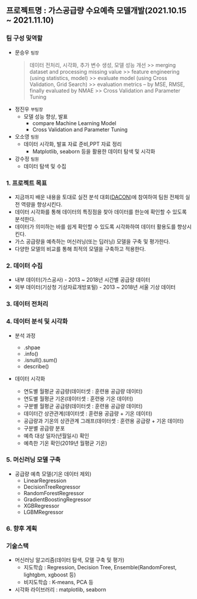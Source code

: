 ## 프로젝트명 : 가스공급량 수요예측 모델개발(2021.10.15 ~ 2021.11.10)

### 팀 구성 및역할
- 문승우 `팀장`
    > 데이터 전처리, 시각화, 추가 변수 생성, 모델 성능 개선
        >> merging dataset and processing missing value
        >> feature engineering (using statistics, model)
        >> evaluate model (using Cross Validation, Grid Search)
        >> evaluation metrics – by MSE, RMSE, finally evaluated by NMAE
        >> Cross Validation and Parameter Tuning
    > 
- 정진우 `부팀장`
    - 모델 성능 향상, 발표
        - compare Machine Learning Model
        - Cross Validation and Parameter Tuning
- 오소영 `팀원`
    - 데이터 시각화, 발표 자료 준비,PPT 자료 정리
        - Matplotlib, seaborn 등을 활용한 데이터 탐색 및 시각화
- 강수정 `팀원`
    - 데이터 탐색 및 수집

### 1. 프로젝트 목표
- 지금까지 배운 내용을 토대로 실전 분석 대회([DACON][dacon])에 참여하여 팀원 전체의 실전 역량을 향상시킨다.
- 데이터 시각화를 통해 데이터의 특징점을 찾아 데이터를 한눈에 확인할 수 있도록 분석한다.
- 데이터가 의미하는 바를 쉽게 확인할 수 있도록 시각화하여 데이터 활용도를 향상시킨다.
- 가스 공급량을 예측하는 머신러닝(또는 딥러닝) 모델을 구축 및 평가한다.
- 다양한 모델의 비교를 통해 최적의 모델을 구축하고 적용한다. 

### 2. 데이터 수집 
* 내부 데이터(가스공사) - 2013 ~ 2018년 시간별 공급량 데이터
* 외부 데이터(기상청 기상자료개방포털) - 2013 ~ 2018년 서울 기상 데이터

### 3. 데이터 전처리
 
### 4. 데이터 분석 및 시각화
* 분석 과정
	* .shpae
	* .info()
	* .isnull().sum()
	* describe()

* 데이터 시각화
	* 연도별 월평균 공급량(데이터셋 : 훈련용 공급량 데이터)
	* 연도별 월평균 기온(데이터셋 : 훈련용 기온 데이터)
	* 구분별 월평균 공급량(데이터셋 : 훈련용 공급량 데이터)
	* 데이터간 상관관계(데이터셋 : 훈련용 공급량 + 기온 데이터)
	* 공급량과 기온의 상관관계 그래프(데이터셋 : 훈련용 공급량 + 기온 데이터)
	* 구분별 공급량 분포
	* 예측 대상 일자(년월일시) 확인
	* 예측한 기온 확인(2019년 월평균 기온)

### 5. 머신러닝 모델 구축
* 공급량 예측 모델(기온 데이터 제외)
	* LinearRegression
	* DecisionTreeRegressor
	* RandomForestRegressor
	* GradientBoostingRegressor
	* XGBRegressor
	* LGBMRegressor

### 6. 향후 계획  
  
### 기술스택
- 머신러닝 알고리즘(데이터 탐색, 모델 구축 및 평가)
	- 지도학습 : Regression, Decision Tree, Ensemble(RandomForest, lightgbm, xgboost 등)
	- 비지도학습 : K-means, PCA 등
- 시각화 라이브러리 : matplotlib, seaborn

[//]: # ()
   [dacon]: https://dacon.io/competitions/official/235830/overview/description

<!--
1. 주제
	- 주제 및 목표    
2. 데이터 수집 및 전처리
	- 데이터 출처
	- 데이터 수집
	- 데이터 전처리(가공) 
3. 데이터 분석
	- 분석 과정
	- 데이터 시각화 및 분석
4. 머신러닝 모델 비교
	- 모델별 공급량 예측
	- 모델별 mse
	- 모델별 캐글 점수 
5. 결론



X = train[["year", "month", "day", "hour", "weekday", "구분_int", "기온(°C)"]]
y = train["공급량"]
GridSearchCV 최적 파라미터 :  {'learning_rate': 0.01, 'max_depth': 12, 'n_estimators': 2000}
GridSearchCV 최고 정확도 : 0.9696

X = train[["month", "hour", "구분_int", "기온(°C)"]]
y = train["공급량"]
GridSearchCV 최적 파라미터 :  {'learning_rate': 0.01, 'max_depth': 12, 'n_estimators': 2000}
GridSearchCV 최고 정확도 : 0.9696
-->